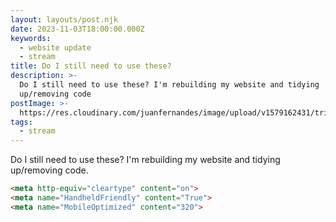 ```yaml
---
layout: layouts/post.njk
date: 2023-11-03T18:00:00.000Z
keywords:
  - website update
  - stream
title: Do I still need to use these?
description: >-
  Do I still need to use these? I'm rebuilding my website and tidying
  up/removing code
postImage: >-
  https://res.cloudinary.com/juanfernandes/image/upload/v1579162431/trianglify-1.jpg
tags:
  - stream
---
```


Do I still need to use these? I'm rebuilding my website and tidying up/removing code.

```html
<meta http-equiv="cleartype" content="on">
<meta name="HandheldFriendly" content="True">
<meta name="MobileOptimized" content="320">
```
